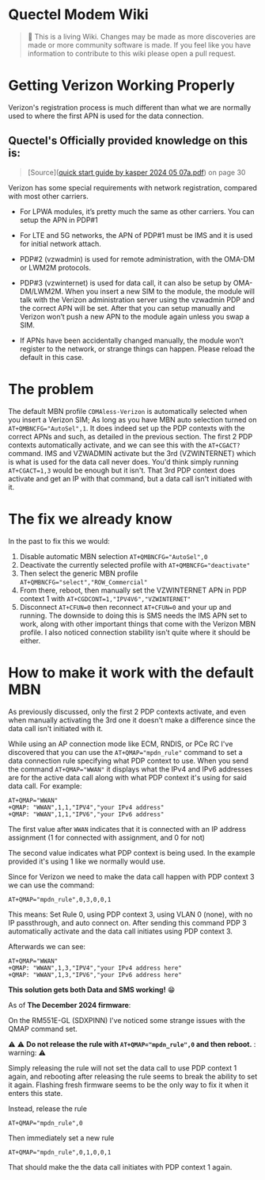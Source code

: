 Quectel Modem Wiki
=================================
> :book: This is a living Wiki. Changes may be made as more discoveries are made or more community software is made. If you feel like you have information to contribute to this wiki please open a pull request.


# Getting Verizon Working Properly

Verizon's registration process is much different than what we are normally used to where the first APN is used for the data connection.

## Quectel's Officially provided knowledge on this is: 

>[Source]([quick start guide by kasper 2024 05 07a.pdf](https://cnquectel-my.sharepoint.com/:b:/g/personal/america-fae_quectel_com/ERJ819aGZCZAuKNsaIUKYFMB0ITDWIdUUZg0WGGVv_-yAA?e=EFua1W)) on page 30

Verizon has some special requirements with network registration, compared with most other carriers. 

- For LPWA modules, it’s pretty much the same as other carriers. You can setup the APN in PDP#1 

- For LTE and 5G networks, the APN of PDP#1 must be IMS and it is used for initial network attach. 

- PDP#2 (vzwadmin) is used for remote administration, with the OMA-DM or LWM2M protocols. 

- PDP#3 (vzwinternet) is used for data call, it can also be setup by OMA-DM/LWM2M. When you insert a new SIM to the module, the module will talk with the Verizon administration server using the vzwadmin PDP and the correct APN will be set. After that you can setup manually and Verizon won’t push a new APN to the module again unless you swap a SIM. 

- If APNs have been accidentally changed manually, the module won’t register to the network, or strange things can happen. Please reload the default in this case.


# The problem

The default MBN profile ``CDMAless-Verizon`` is automatically selected when you insert a Verizon SIM; As long as you have MBN auto selection turned on ``AT+QMBNCFG="AutoSel",1``. It does indeed set up the PDP contexts with the correct APNs and such, as detailed in the previous section. The first 2 PDP contexts automatically activate, and we can see this with the ``AT+CGACT?`` command. IMS and VZWADMIN activate but the 3rd (VZWINTERNET) which is what is used for the data call never does. You'd think simply running ``AT+CGACT=1,3`` would be enough but it isn't. That 3rd PDP context does activate and get an IP with that command, but a data call isn't initiated with it.
# The fix we already know

In the past to fix this we would: 
1. Disable automatic MBN selection ``AT+QMBNCFG="AutoSel",0`` 
2. Deactivate the currently selected profile with ``AT+QMBNCFG="deactivate"``
3. Then select the generic MBN profile ``AT+QMBNCFG="select","ROW_Commercial"`` 
4. From there, reboot, then manually set the VZWINTERNET APN in PDP context 1 with ``AT+CGDCONT=1,"IPV4V6","VZWINTERNET"``
5. Disconnect ``AT+CFUN=0`` then reconnect ``AT+CFUN=0`` and your up and running.
The downside to doing this is SMS needs the IMS APN set to work, along with other important things that come with the Verizon MBN profile. I also noticed connection stability isn't quite where it should be either. 

# How to make it work with the default MBN

As previously discussed, only the first 2 PDP contexts activate, and even when manually activating the 3rd one it doesn't make a difference since the data call isn't initiated with it.

While using an AP connection mode like ECM, RNDIS, or PCe RC I've discovered that you can use the ``AT+QMAP="mpdn_rule"`` command to set a data connection rule specifying what PDP context to use. When you send the command ``AT+QMAP="WWAN"`` it displays what the IPv4 and IPv6 addresses are for the active data call along with what PDP context it's using for said data call. 
For example:
```
AT+QMAP="WWAN"
+QMAP: "WWAN",1,1,"IPV4","your IPv4 address"
+QMAP: "WWAN",1,1,"IPV6","your IPv6 address"
```

The first value after ``WWAN`` indicates that it is connected with an IP address assignment (1 for connected with assignment, and 0 for not)

The second value indicates what PDP context is being used. In the example provided it's using 1 like we normally would use.

Since for Verizon we need to make the data call happen with PDP context 3 we can use the command:
```
AT+QMAP="mpdn_rule",0,3,0,0,1
``` 
This means: Set Rule 0, using PDP context 3, using VLAN 0 (none), with no IP passthrough, and auto connect on. After sending this command PDP 3 automatically activate and the data call initiates using PDP context 3.

Afterwards we can see:

```
AT+QMAP="WWAN"
+QMAP: "WWAN",1,3,"IPV4","your IPv4 address here"
+QMAP: "WWAN",1,3,"IPV6","your IPv6 address here"
```

**This solution gets both Data and SMS working!** 😁

As of **The December 2024 firmware**:

On the RM551E-GL (SDXPINN) I've noticed some strange issues with the QMAP command set. 

:warning: ⚠️ **Do not release the rule with ``AT+QMAP="mpdn_rule",0`` and then reboot.** : warning: ⚠️ 

Simply releasing the rule will not set the data call to use PDP context 1 again, and rebooting after releasing the rule seems to break the ability to set it again. Flashing fresh firmware seems to be the only way to fix it when it enters this state.

Instead, release the rule 
```
AT+QMAP="mpdn_rule",0
```

Then immediately set a new rule
```
AT+QMAP="mpdn_rule",0,1,0,0,1
```

That should make the the data call initiates with PDP context 1 again. 

